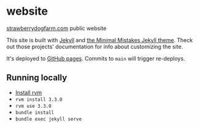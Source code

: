 # website
[strawberrydogfarm.com](strawberrydogfarm.com) public website

This site is built with [Jekyll](https://jekyllrb.com/) and [the Minimal Mistakes Jekyll theme](https://mmistakes.github.io/minimal-mistakes/). Theck out those projects' documentation for info about customizing the site.

It's deployed to [GitHub pages](https://pages.github.com/). Commits to `main` will trigger re-deploys.

## Running locally
- [Install rvm](https://rvm.io/)
- `rvm install 3.3.0`
- `rvm use 3.3.0`
- `bundle install`
- `bundle exec jekyll serve`
